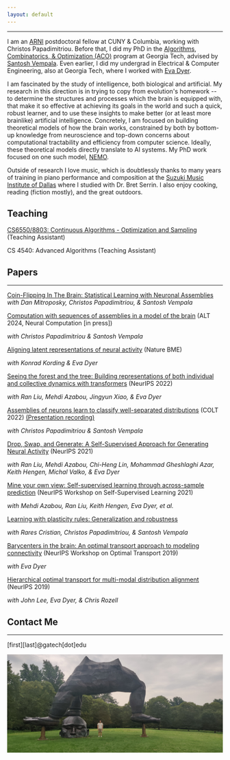```yaml
---
layout: default
---
```


* * *


I am an [ARNI](https://arni-institute.org/) postdoctoral fellow at CUNY & Columbia, working with Christos Papadimitriou. Before that, I did my PhD in the [Algorithms, Combinatorics, & Optimization (ACO)](https://aco.gatech.edu/) program at Georgia Tech, advised by [Santosh Vempala](https://faculty.cc.gatech.edu/~vempala/). Even earlier, I did my undergrad in Electrical & Computer Engineering, also at Georgia Tech, where I worked with [Eva Dyer](https://nerdslab.github.io/people.html).

I am fascinated by the study of intelligence, both biological and artificial. My research in this direction is in trying to copy from evolution's homework -- to determine the structures and processes which the brain is equipped with, that make it so effective at achieving its goals in the world and such a quick, robust learner, and to use these insights to make better (or at least more brainlike) artificial intelligence. Concretely, I am focused on building theoretical models of how the brain works, constrained by both by bottom-up knowledge from neuroscience and top-down concerns about computational tractability and efficiency from computer science. Ideally, these theoretical models directly translate to AI systems. My PhD work focused on one such model, [NEMO](https://dabagia.org/nemo/).

Outside of research I love music, which is doubtlessly thanks to many years of training in piano performance and composition at the [Suzuki Music Institute of Dallas](https://www.suzukimusicdallas.org/) where I studied with Dr. Bret Serrin. I also enjoy cooking, reading (fiction mostly), and the great outdoors.

## Teaching
[CS6550/8803: Continuous Algorithms - Optimization and Sampling](https://santoshv.github.io/2023CS6550/contalgos.html) (Teaching Assistant)

CS 4540: Advanced Algorithms (Teaching Assistant)

## Papers

* * *
[Coin-Flipping In The Brain: Statistical Learning with Neuronal Assemblies](https://arxiv.org/abs/2406.07715)
_with Dan Mitroposky, Christos Papadimitriou, & Santosh Vempala_

[Computation with sequences of assemblies in a model of the brain](https://arxiv.org/abs/2306.03812) (ALT 2024, Neural Computation [in press])

_with Christos Papadimitriou & Santosh Vempala_

[Aligning latent representations of neural activity](https://www.nature.com/articles/s41551-022-00962-7) (Nature BME)

_with Konrad Kording & Eva Dyer_

[Seeing the forest and the tree: Building representations of both individual and collective dynamics with transformers](https://proceedings.neurips.cc/paper_files/paper/2022/hash/1022661f3f43406065641f16ce25eafa-Abstract-Conference.html) (NeurIPS 2022)

_with Ran Liu, Mehdi Azabou, Jingyun Xiao, & Eva Dyer_

[Assemblies of neurons learn to classify well-separated distributions](https://proceedings.mlr.press/v178/dabagia22a.html) (COLT 2022)
[(Presentation recording)](https://slideslive.com/38985672)

_with Christos Papadimitriou & Santosh Vempala_

[Drop, Swap, and Generate: A Self-Supervised Approach for Generating Neural Activity](https://proceedings.neurips.cc/paper/2021/file/58182b82110146887c02dbd78719e3d5-Paper.pdf) (NeurIPS 2021)

_with Ran Liu, Mehdi Azabou, Chi-Heng Lin, Mohammad Gheshlaghi Azar, Keith Hengen, Michal Valko, & Eva Dyer_

[Mine your own view: Self-supervised learning through across-sample prediction](https://arxiv.org/pdf/2102.10106.pdf) (NeurIPS Workshop on Self-Supervised Learning 2021)

_with Mehdi Azabou, Ran Liu, Keith Hengen, Eva Dyer, et al._


[Learning with plasticity rules: Generalization and robustness](https://openreview.net/pdf?id=XEyElxd9zji)

_with Rares Cristian, Christos Papadimitriou, & Santosh Vempala_

[Barycenters in the brain: An optimal transport approach to modeling connectivity](https://raw.githubusercontent.com/mdabagia/mdabagia.github.io/master/OTML__Learning_shape_primitives_for_whole_brain_projectomes.pdf) (NeurIPS Workshop on Optimal Transport 2019)

_with Eva Dyer_

[Hierarchical optimal transport for multi-modal distribution alignment](http://papers.nips.cc/paper/9501-hierarchical-optimal-transport-for-multimodal-distribution-alignment) (NeurIPS 2019)

_with John Lee, Eva Dyer, & Chris Rozell_

## Contact Me

* * *

[first][last]@gatech[dot]edu

![Three-Legged Buddha](https://raw.githubusercontent.com/mdabagia/mdabagia.github.io/master/IMG_20230810_120939.jpg)
